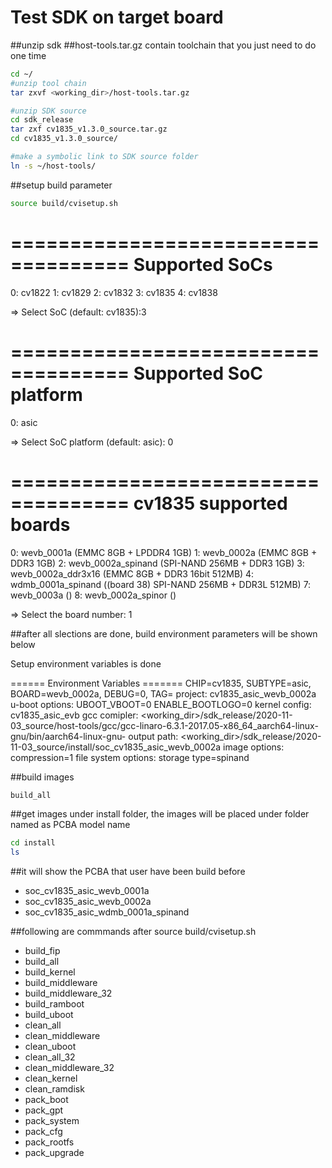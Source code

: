 # Test SDK on target board

##unzip sdk
##host-tools.tar.gz contain toolchain that you just need to do one time

```sh
cd ~/
#unzip tool chain
tar zxvf <working_dir>/host-tools.tar.gz

#unzip SDK source
cd sdk_release
tar zxf cv1835_v1.3.0_source.tar.gz
cd cv1835_v1.3.0_source/

#make a symbolic link to SDK source folder
ln -s ~/host-tools/
```

##setup build parameter

```sh
source build/cvisetup.sh
```
====================================
 Supported SoCs
====================================
0:  cv1822
1:  cv1829
2:  cv1832
3:  cv1835
4:  cv1838

=> Select SoC (default: cv1835):3

====================================
 Supported SoC platform
====================================
0:  asic

=> Select SoC platform (default: asic): 0

====================================
cv1835 supported boards
====================================
0:  wevb_0001a (EMMC 8GB + LPDDR4 1GB)
1:  wevb_0002a (EMMC 8GB + DDR3 1GB)
2:  wevb_0002a_spinand (SPI-NAND 256MB + DDR3 1GB)
3:  wevb_0002a_ddr3x16 (EMMC 8GB + DDR3 16bit 512MB)
4:  wdmb_0001a_spinand ((board 38) SPI-NAND 256MB + DDR3L 512MB)
7:  wevb_0003a ()
8:  wevb_0002a_spinor ()


=> Select the board number: 1

##after all slections are done, build environment parameters will be shown below

Setup environment variables is done

====== Environment Variables =======
  CHIP=cv1835, SUBTYPE=asic, BOARD=wevb_0002a, DEBUG=0, TAG=
  project: cv1835_asic_wevb_0002a
  u-boot options: UBOOT_VBOOT=0 ENABLE_BOOTLOGO=0
  kernel config: cv1835_asic_evb
  gcc comipler: <working_dir>/sdk_release/2020-11-03_source/host-tools/gcc/gcc-linaro-6.3.1-2017.05-x86_64_aarch64-linux-gnu/bin/aarch64-linux-gnu-
  output path: <working_dir>/sdk_release/2020-11-03_source/install/soc_cv1835_asic_wevb_0002a
  image options: compression=1
  file system options: storage type=spinand


##build images

```sh
build_all
```

##get images under install folder, the images will be placed under folder named as PCBA model name

```sh
cd install
ls
```
##it will show the PCBA that user have been build before

 - soc_cv1835_asic_wevb_0001a
 - soc_cv1835_asic_wevb_0002a
 - soc_cv1835_asic_wdmb_0001a_spinand

##following are commmands after source build/cvisetup.sh

 - build_fip
 - build_all
 - build_kernel
 - build_middleware
 - build_middleware_32
 - build_ramboot
 - build_uboot
 - clean_all
 - clean_middleware
 - clean_uboot
 - clean_all_32
 - clean_middleware_32
 - clean_kernel
 - clean_ramdisk
 - pack_boot
 - pack_gpt
 - pack_system
 - pack_cfg
 - pack_rootfs
 - pack_upgrade
